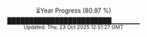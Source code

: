 <p align="center">
⏳Year Progress (80.97 %) <br>
████████████████████████▁▁▁▁▁▁ <br>
<sub>Updated: Thu, 23 Oct 2025 12:51:27 GMT</sub>
</p>

